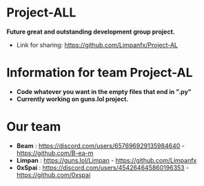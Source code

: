 # Project-ALL

**Future great and outstanding development group project.**

- Link for sharing: https://github.com/Limpanfx/Project-AL
# Information for team Project-AL

- **Code whatever you want in the empty files that end in ".py"**
- **Currently working on guns.lol project.**

# Our team

- **Beam** : https://discord.com/users/657696929135984640 - https://github.com/B-ea-m
- **Limpan** : https://guns.lol/Limpan - https://github.com/Limpanfx
- **0xSpai** :  https://discord.com/users/454264645860196353 - https://github.com/0xspai
